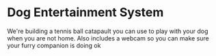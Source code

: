 # Dog Entertainment System
We're building a tennis ball catapault you can use to play with your dog when you are not home. Also includes a webcam so you can make sure your furry companion is doing ok
